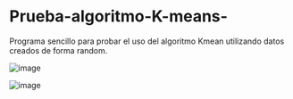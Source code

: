 # Prueba-algoritmo-K-means-
Programa sencillo para probar el uso del algoritmo Kmean utilizando datos creados de forma random.

![image](https://github.com/user-attachments/assets/a4e3e5dd-f938-4f4d-85ba-9b2bc91b3d40)

![image](https://github.com/user-attachments/assets/806f7b74-0302-4227-8538-a2525cad6463)
